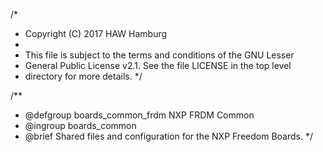 /*
 * Copyright (C) 2017 HAW Hamburg
 *
 * This file is subject to the terms and conditions of the GNU Lesser
 * General Public License v2.1. See the file LICENSE in the top level
 * directory for more details.
 */

/**
 * @defgroup    boards_common_frdm NXP FRDM Common
 * @ingroup     boards_common
 * @brief       Shared files and configuration for the NXP Freedom Boards.
 */
